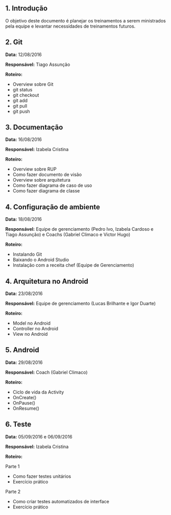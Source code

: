 ## 1. Introdução

O objetivo deste documento é planejar os treinamentos a serem ministrados pela equipe e levantar necessidades de treinamentos futuros.

## 2. Git

**Data:** 12/08/2016

**Responsável:** Tiago Assunção

**Roteiro:**
- Overview sobre Git
- git status
- git checkout 
- git add
- git pull
- git push

## 3. Documentação

**Data:** 16/08/2016

**Responsável:** Izabela Cristina

**Roteiro:**

- Overview sobre RUP
- Como fazer documento de visão
- Overview sobre arquitetura
- Como fazer diagrama de caso de uso
- Como fazer diagrama de classe

## 4. Configuração de ambiente

**Data:** 18/08/2016

**Responsável:** Equipe de gerenciamento (Pedro Ivo, Izabela Cardoso e Tiago Assunção) e Coachs (Gabriel Climaco e Victor Hugo)

**Roteiro:**

- Instalando Git
- Baixando o Android Studio
- Instalação com a receita chef (Equipe de Gerenciamento)

## 4. Arquitetura no Android

**Data:** 23/08/2016

**Responsável:** Equipe de gerenciamento (Lucas Brilhante e Igor Duarte)

**Roteiro:**

- Model no Android
- Controller no Android
- View no Android

## 5. Android

**Data:** 29/08/2016

**Responsável:** Coach (Gabriel Climaco)

**Roteiro:**

- Ciclo de vida da Activity
- OnCreate()
- OnPause()
- OnResume()

## 6. Teste

**Data:** 05/09/2016 e 06/09/2016

**Responsável:** Izabela Cristina

**Roteiro:**

Parte 1
- Como fazer testes unitários
- Exercício prático

Parte 2
- Como criar testes automatizados de interface
- Exercício prático

